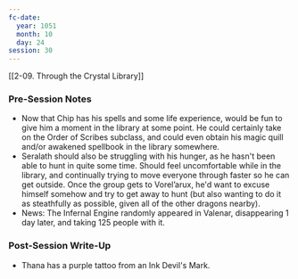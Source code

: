 ```yaml
---
fc-date:
  year: 1051
  month: 10
  day: 24
session: 30
---
```

 [[2-09. Through the Crystal Library]]

### Pre-Session Notes

* Now that Chip has his spells and some life experience, would be fun to give him a moment in the library at some point. He could certainly take on the Order of Scribes subclass, and could even obtain his magic quill and/or awakened spellbook in the library somewhere.
* Seralath should also be struggling with his hunger, as he hasn't been able to hunt in quite some time. Should feel uncomfortable while in the library, and continually trying to move everyone through faster so he can get outside. Once the group gets to Vorel’arux, he'd want to excuse himself somehow and try to get away to hunt (but also wanting to do it as steathfully as possible, given all of the other dragons nearby).
* News: The Infernal Engine randomly appeared in Valenar, disappearing 1 day later, and taking 125 people with it.

### Post-Session Write-Up

- Thana has a purple tattoo from an Ink Devil's Mark.

